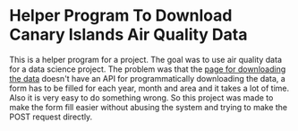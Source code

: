 # Helper Program To Download Canary Islands Air Quality Data

This is a helper program for a project. The goal was to use air quality data for a data science project. The problem was that the [page for downloading the data](http://www.gobiernodecanarias.org/medioambiente/calidaddelaire/datosHistoricos.do) doesn't have an API for programmatically downloading the data, a form has to be filled for each year, month and area and it takes a lot of time. Also it is very easy to do something wrong. So this project was made to make the form fill easier without abusing the system and trying to make the POST request directly.